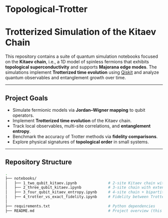 # Topological-Trotter

# Trotterized Simulation of the Kitaev Chain

This repository contains a suite of quantum simulation notebooks focused on the **Kitaev chain**, i.e., a 1D model of spinless fermions that exhibits **topological superconductivity** and supports **Majorana edge modes**. The simulations implement **Trotterized time evolution** using [Qiskit](https://qiskit.org) and analyze quantum observables and entanglement growth over time.

---

## Project Goals

- Simulate fermionic models via **Jordan–Wigner mapping** to qubit operators.
- Implement **Trotterized time evolution** of the Kitaev chain.
- Track local observables, multi-site correlations, and **entanglement entropy**.
- Benchmark the accuracy of Trotter methods via **fidelity comparisons**.
- Explore physical signatures of **topological order** in small systems.

---

## Repository Structure

```bash
.
├── notebooks/
│   ├── 1_two_qubit_kitaev.ipynb              # 2-site Kitaev chain with Pauli evolution
│   ├── 2_three_qubit_kitaev.ipynb            # 3-site chain with extended observables
│   ├── 3_four_qubit_kitaev_entropy.ipynb     # 4-site chain + bipartite entanglement entropy
│   ├── 4_trotter_vs_exact_fidelity.ipynb     # Fidelity between Trotter and exact evolution
│
├── requirements.txt                          # Python dependencies
├── README.md                                 # Project overview (this file)
